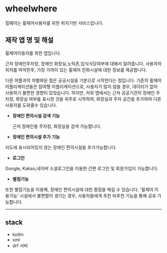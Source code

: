 # wheelwhere
힐웨어는  휠체어사용자를 위한 위치기반 서비스입니다.


## 제작 앱 명 및 해설


휠체어이용자를  위한 앱입니다.  

근처 장애인주차장, 장애인 화장실,노턱존,입식식당여부에 대해서 알려줍니다.  사용자의 위치를 파악한후, 가장 가까이 있는 휠체어 친화시설에 대한 정보를 제공합니다.

다른 어플과의 차별화된 점은 공공시설을 기본으로 시작한다는 점입니다. 기존의 휠체어 어플리케이션들은 참여형 어플리케이션으로, 사용자가 많지 않을 경우, 데이터가 없어 사용하기 불편한 경향이 있었습니다. 하지만, 저희 앱에서는 근처 공공기관의 장애인 주차장, 화장실 여부를 표시한 것을 위주로  시작하여,  화장실과 주차 공간을 추가하여 다른 사용자를 도와줄수 있습니다.

 

- **장애인 편의시설 검색 기능**

    근처 장애인용 주차장, 화장실을 검색 가능합니다.

- **장애인 편의시설 추가 기능**

지도에 표시되어있지 않는 장애인 편의시설을 추가가능합니다. 

- **로그인**

Google, Kakao,네이버 소셜로그인을 이용한 간편 로그인 및 회원가입이 가능합니다.

- **별점기능**

또한 별점기능을 이용해, 장애인 편의시설에 대한 평점을 매길 수 있습니다.  '휠체어 이용가능' 시설에서 불편함이 생기는 경우, 사용자들에게 추천 비추천 기능을 통해 공유 가능합니다.

---

## stack

- kotlin
- xml
- drf 서버
